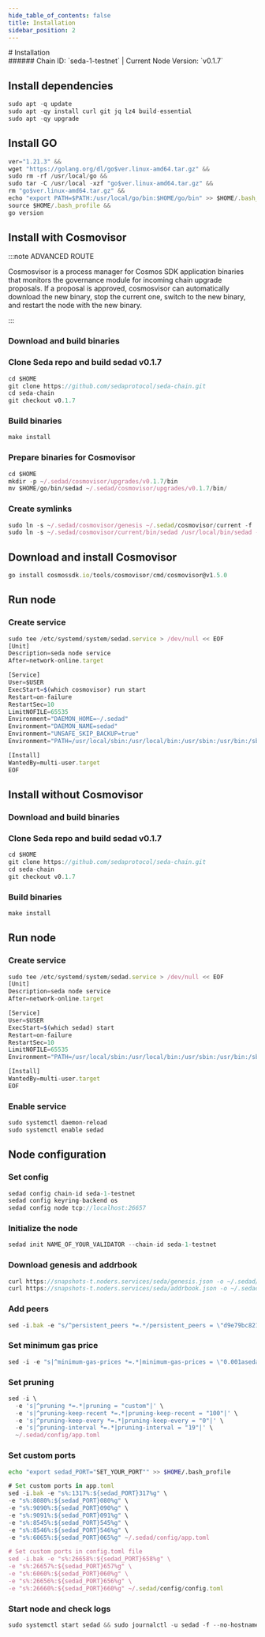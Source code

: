 ```yaml
---
hide_table_of_contents: false
title: Installation
sidebar_position: 2
---
```


<div class="h1-with-icon icon-seda">
# Installation
</div>
###### Chain ID: `seda-1-testnet` | Current Node Version: `v0.1.7`

## Install dependencies

```js
sudo apt -q update
sudo apt -qy install curl git jq lz4 build-essential
sudo apt -qy upgrade
```

## Install GO
```js
ver="1.21.3" &&
wget "https://golang.org/dl/go$ver.linux-amd64.tar.gz" &&
sudo rm -rf /usr/local/go &&
sudo tar -C /usr/local -xzf "go$ver.linux-amd64.tar.gz" &&
rm "go$ver.linux-amd64.tar.gz" &&
echo "export PATH=$PATH:/usr/local/go/bin:$HOME/go/bin" >> $HOME/.bash_profile &&
source $HOME/.bash_profile &&
go version
```

## Install with Cosmovisor
:::note ADVANCED ROUTE

Cosmosvisor is a process manager for Cosmos SDK application binaries that monitors the governance module for incoming chain upgrade proposals. If a proposal is approved, cosmosvisor can automatically download the new binary, stop the current one, switch to the new binary, and restart the node with the new binary.

:::
### Download and build binaries
### Clone Seda repo and build sedad v0.1.7
```js
cd $HOME
git clone https://github.com/sedaprotocol/seda-chain.git
cd seda-chain
git checkout v0.1.7
```

### Build binaries
```js
make install
```
### Prepare binaries for Cosmovisor
```js
cd $HOME
mkdir -p ~/.sedad/cosmovisor/upgrades/v0.1.7/bin
mv $HOME/go/bin/sedad ~/.sedad/cosmovisor/upgrades/v0.1.7/bin/
```

### Create symlinks
```js
sudo ln -s ~/.sedad/cosmovisor/genesis ~/.sedad/cosmovisor/current -f
sudo ln -s ~/.sedad/cosmovisor/current/bin/sedad /usr/local/bin/sedad -f
```

## Download and install Cosmovisor
```js
go install cosmossdk.io/tools/cosmovisor/cmd/cosmovisor@v1.5.0
```

## Run node
### Create service
```js
sudo tee /etc/systemd/system/sedad.service > /dev/null << EOF
[Unit]
Description=seda node service
After=network-online.target

[Service]
User=$USER
ExecStart=$(which cosmovisor) run start
Restart=on-failure
RestartSec=10
LimitNOFILE=65535
Environment="DAEMON_HOME=~/.sedad"
Environment="DAEMON_NAME=sedad"
Environment="UNSAFE_SKIP_BACKUP=true"
Environment="PATH=/usr/local/sbin:/usr/local/bin:/usr/sbin:/usr/bin:/sbin:/bin:/usr/games:/usr/local/games:/snap/bin:~/.sedad/cosmovisor/current/bin"

[Install]
WantedBy=multi-user.target
EOF
```

## Install without Cosmovisor

### Download and build binaries
### Clone Seda repo and build sedad v0.1.7
```js
cd $HOME
git clone https://github.com/sedaprotocol/seda-chain.git
cd seda-chain
git checkout v0.1.7
```

### Build binaries
```js
make install
```

## Run node
### Create service
```js
sudo tee /etc/systemd/system/sedad.service > /dev/null << EOF
[Unit]
Description=seda node service
After=network-online.target

[Service]
User=$USER
ExecStart=$(which sedad) start
Restart=on-failure
RestartSec=10
LimitNOFILE=65535
Environment="PATH=/usr/local/sbin:/usr/local/bin:/usr/sbin:/usr/bin:/sbin:/bin:/usr/games:/usr/local/games:/snap/bin"

[Install]
WantedBy=multi-user.target
EOF
```

### Enable service
```js
sudo systemctl daemon-reload
sudo systemctl enable sedad
```

## Node configuration
### Set config
```js
sedad config chain-id seda-1-testnet
sedad config keyring-backend os
sedad config node tcp://localhost:26657
```

### Initialize the node
```js
sedad init NAME_OF_YOUR_VALIDATOR --chain-id seda-1-testnet
```

### Download genesis and addrbook
```js
curl https://snapshots-t.noders.services/seda/genesis.json -o ~/.sedad/config/genesis.json
curl https://snapshots-t.noders.services/seda/addrbook.json -o ~/.sedad/config/addrbook.json
```
### Add peers
```js
sed -i.bak -e "s/^persistent_peers *=.*/persistent_peers = \"d9e79bc821f1fcf7b5924dfc1c2a8ffec91737fe@seda-t-rpc.noders.services:25856\"/" ~/.sedad/config/config.toml
```

### Set minimum gas price
```js
sed -i -e "s|^minimum-gas-prices *=.*|minimum-gas-prices = \"0.001aseda\"|" ~/.sedad/config/app.toml
```
### Set pruning
```js
sed -i \
  -e 's|^pruning *=.*|pruning = "custom"|' \
  -e 's|^pruning-keep-recent *=.*|pruning-keep-recent = "100"|' \
  -e 's|^pruning-keep-every *=.*|pruning-keep-every = "0"|' \
  -e 's|^pruning-interval *=.*|pruning-interval = "19"|' \
  ~/.sedad/config/app.toml
```

### Set custom ports

```bash
echo "export sedad_PORT="SET_YOUR_PORT"" >> $HOME/.bash_profile
```

```js
# Set custom ports in app.toml
sed -i.bak -e "s%:1317%:${sedad_PORT}317%g" \
-e "s%:8080%:${sedad_PORT}080%g" \
-e "s%:9090%:${sedad_PORT}090%g" \
-e "s%:9091%:${sedad_PORT}091%g" \
-e "s%:8545%:${sedad_PORT}545%g" \
-e "s%:8546%:${sedad_PORT}546%g" \
-e "s%:6065%:${sedad_PORT}065%g" ~/.sedad/config/app.toml

# Set custom ports in config.toml file
sed -i.bak -e "s%:26658%:${sedad_PORT}658%g" \
-e "s%:26657%:${sedad_PORT}657%g" \
-e "s%:6060%:${sedad_PORT}060%g" \
-e "s%:26656%:${sedad_PORT}656%g" \
-e "s%:26660%:${sedad_PORT}660%g" ~/.sedad/config/config.toml
```

### Start node and check logs
```js
sudo systemctl start sedad && sudo journalctl -u sedad -f --no-hostname -o cat
```